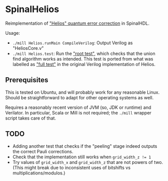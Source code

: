 # SpinalHelios

Reimplementation of ["Helios" quantum error correction](https://github.com/NamiLiy/Helios_scalable_QEC) in SpinalHDL.

Usage:
* `./mill Helios.runMain CompileVerilog`: Output Verilog as "HeliosCore.v"
* `./mill Helios.test`: Run the ["root test"](./Helios/test/src/RootTest.scala), which checks that the union find algorithm works as intended.
  This test is ported from what was labelled as ["full test"](https://github.com/ethanlee515/Helios_scalable_QEC/blob/make-test/test_benches/full_tests/single_FPGA_FIFO_verification_test_rsc.sv) in the original Verilog implementation of Helios.

## Prerequisites

This is tested on Ubuntu, and will probably work for any reasonable Linux.
Should be straightforward to adapt for other operating systems as well.

Requires a reasonably recent version of JVM (so, JDK or runtime) and Verilator.
In particular, Scala or Mill is not required;
the `./mill` wrapper script takes care of that.

## TODO

* Adding another test that checks if the "peeling" stage indeed outputs the correct Pauli corrections.
* Check that the implementation still works when `grid_width_z != 1`
* Try values of `grid_width_x` and `grid_width_z` that are not powers of two.
  (This might break due to inconsistent uses of bitshifts vs multiplications/modulos.)